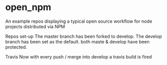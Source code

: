 # open_npm
An example repos displaying a typical open source workflow for node projects distributed via NPM

Repos set-up
The master branch has been forked to develop.
The develop branch has been set as the default.
both maste & develop have been protected.

Travis
Now with every push / merge into develop a travis build is fired

